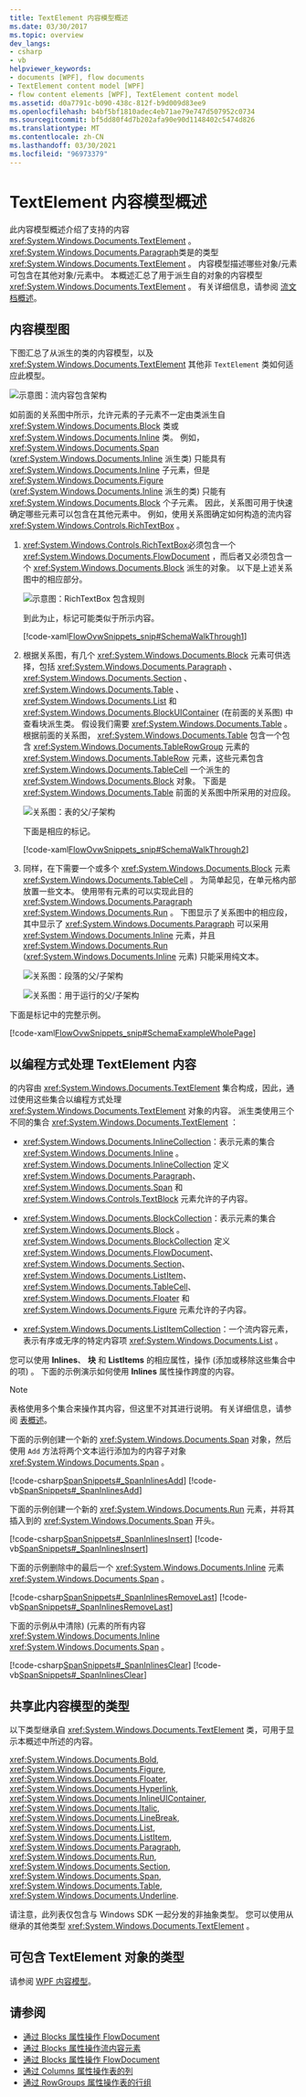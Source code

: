 ```yaml
---
title: TextElement 内容模型概述
ms.date: 03/30/2017
ms.topic: overview
dev_langs:
- csharp
- vb
helpviewer_keywords:
- documents [WPF], flow documents
- TextElement content model [WPF]
- flow content elements [WPF], TextElement content model
ms.assetid: d0a7791c-b090-438c-812f-b9d009d83ee9
ms.openlocfilehash: b4bf5bf1810adec4eb71ae79e747d507952c0734
ms.sourcegitcommit: bf5dd80f4d7b202afa90e90d1148402c5474d826
ms.translationtype: MT
ms.contentlocale: zh-CN
ms.lasthandoff: 03/30/2021
ms.locfileid: "96973379"
---
```

# <a name="textelement-content-model-overview"></a>TextElement 内容模型概述
此内容模型概述介绍了支持的内容 <xref:System.Windows.Documents.TextElement> 。 <xref:System.Windows.Documents.Paragraph>类是的类型 <xref:System.Windows.Documents.TextElement> 。 内容模型描述哪些对象/元素可包含在其他对象/元素中。 本概述汇总了用于派生自的对象的内容模型 <xref:System.Windows.Documents.TextElement> 。 有关详细信息，请参阅 [流文档概述](flow-document-overview.md)。  

<a name="text_element_classes"></a>
## <a name="content-model-diagram"></a>内容模型图  
 下图汇总了从派生的类的内容模型，以及 <xref:System.Windows.Documents.TextElement> 其他非 `TextElement` 类如何适应此模型。  
  
 ![示意图：流内容包含架构](./media/flow-content-schema.png "Flow_Content_Schema")  
  
 如前面的关系图中所示，允许元素的子元素不一定由类派生自 <xref:System.Windows.Documents.Block> 类或 <xref:System.Windows.Documents.Inline> 类。 例如， <xref:System.Windows.Documents.Span> (<xref:System.Windows.Documents.Inline> 派生类) 只能具有 <xref:System.Windows.Documents.Inline> 子元素，但是 <xref:System.Windows.Documents.Figure> (<xref:System.Windows.Documents.Inline> 派生的类) 只能有 <xref:System.Windows.Documents.Block> 个子元素。 因此，关系图可用于快速确定哪些元素可以包含在其他元素中。 例如，使用关系图确定如何构造的流内容 <xref:System.Windows.Controls.RichTextBox> 。  
  
1. <xref:System.Windows.Controls.RichTextBox>必须包含一个 <xref:System.Windows.Documents.FlowDocument> ，而后者又必须包含一个 <xref:System.Windows.Documents.Block> 派生的对象。 以下是上述关系图中的相应部分。  
  
     ![示意图：RichTextBox 包含规则](./media/flow-ovw-schemawalkthrough1.png "Flow_Ovw_SchemaWalkThrough1")  
  
     到此为止，标记可能类似于所示内容。  
  
     [!code-xaml[FlowOvwSnippets_snip#SchemaWalkThrough1](~/samples/snippets/csharp/VS_Snippets_Wpf/FlowOvwSnippets_snip/CS/MiscSnippets.xaml#schemawalkthrough1)]  
  
2. 根据关系图，有几个 <xref:System.Windows.Documents.Block> 元素可供选择，包括 <xref:System.Windows.Documents.Paragraph> 、 <xref:System.Windows.Documents.Section> 、 <xref:System.Windows.Documents.Table> 、 <xref:System.Windows.Documents.List> 和 <xref:System.Windows.Documents.BlockUIContainer> (在前面的关系图) 中查看块派生类。 假设我们需要 <xref:System.Windows.Documents.Table> 。 根据前面的关系图， <xref:System.Windows.Documents.Table> 包含一个包含 <xref:System.Windows.Documents.TableRowGroup> 元素的 <xref:System.Windows.Documents.TableRow> 元素，这些元素包含 <xref:System.Windows.Documents.TableCell> 一个派生的 <xref:System.Windows.Documents.Block> 对象。 下面是 <xref:System.Windows.Documents.Table> 前面的关系图中所采用的对应段。  
  
     ![关系图：表的父&#47;子架构](./media/flow-ovw-schemawalkthrough2.png "Flow_Ovw_SchemaWalkThrough2")  
  
     下面是相应的标记。  
  
     [!code-xaml[FlowOvwSnippets_snip#SchemaWalkThrough2](~/samples/snippets/csharp/VS_Snippets_Wpf/FlowOvwSnippets_snip/CS/MiscSnippets.xaml#schemawalkthrough2)]  
  
3. 同样，在下需要一个或多个 <xref:System.Windows.Documents.Block> 元素 <xref:System.Windows.Documents.TableCell> 。 为简单起见，在单元格内部放置一些文本。 使用带有元素的可以实现此目的 <xref:System.Windows.Documents.Paragraph> <xref:System.Windows.Documents.Run> 。 下图显示了关系图中的相应段，其中显示了 <xref:System.Windows.Documents.Paragraph> 可以采用 <xref:System.Windows.Documents.Inline> 元素，并且 <xref:System.Windows.Documents.Run> (<xref:System.Windows.Documents.Inline> 元素) 只能采用纯文本。  
  
     ![关系图：段落的父&#47;子架构](./media/flow-ovw-schemawalkthrough3.png "Flow_Ovw_SchemaWalkThrough3")  
  
     ![关系图：用于运行的父&#47;子架构](./media/flow-ovw-schemawalkthrough4.png "Flow_Ovw_SchemaWalkThrough4")  
  
 下面是标记中的完整示例。  
  
 [!code-xaml[FlowOvwSnippets_snip#SchemaExampleWholePage](~/samples/snippets/csharp/VS_Snippets_Wpf/FlowOvwSnippets_snip/CS/SchemaExample.xaml#schemaexamplewholepage)]  
  
<a name="Using_the_Content_Property"></a>
## <a name="working-with-textelement-content-programmatically"></a>以编程方式处理 TextElement 内容  
 的内容由 <xref:System.Windows.Documents.TextElement> 集合构成，因此，通过使用这些集合以编程方式处理 <xref:System.Windows.Documents.TextElement> 对象的内容。 派生类使用三个不同的集合 <xref:System.Windows.Documents.TextElement> ：  
  
- <xref:System.Windows.Documents.InlineCollection>：表示元素的集合 <xref:System.Windows.Documents.Inline> 。 <xref:System.Windows.Documents.InlineCollection> 定义 <xref:System.Windows.Documents.Paragraph>、<xref:System.Windows.Documents.Span> 和 <xref:System.Windows.Controls.TextBlock> 元素允许的子内容。  
  
- <xref:System.Windows.Documents.BlockCollection>：表示元素的集合 <xref:System.Windows.Documents.Block> 。 <xref:System.Windows.Documents.BlockCollection> 定义 <xref:System.Windows.Documents.FlowDocument>、<xref:System.Windows.Documents.Section>、<xref:System.Windows.Documents.ListItem>、<xref:System.Windows.Documents.TableCell>、<xref:System.Windows.Documents.Floater> 和 <xref:System.Windows.Documents.Figure> 元素允许的子内容。  
  
- <xref:System.Windows.Documents.ListItemCollection>：一个流内容元素，表示有序或无序的特定内容项 <xref:System.Windows.Documents.List> 。  
  
 您可以使用 **Inlines**、 **块** 和 **ListItems** 的相应属性，操作 (添加或移除这些集合中的项) 。 下面的示例演示如何使用 **Inlines** 属性操作跨度的内容。  
  
> [!NOTE]
> 表格使用多个集合来操作其内容，但这里不对其进行说明。 有关详细信息，请参阅 [表概述](table-overview.md)。  
  
 下面的示例创建一个新的 <xref:System.Windows.Documents.Span> 对象，然后使用 `Add` 方法将两个文本运行添加为的内容子对象 <xref:System.Windows.Documents.Span> 。  
  
 [!code-csharp[SpanSnippets#_SpanInlinesAdd](~/samples/snippets/csharp/VS_Snippets_Wpf/SpanSnippets/CSharp/Window1.xaml.cs#_spaninlinesadd)]
 [!code-vb[SpanSnippets#_SpanInlinesAdd](~/samples/snippets/visualbasic/VS_Snippets_Wpf/SpanSnippets/visualbasic/window1.xaml.vb#_spaninlinesadd)]  
  
 下面的示例创建一个新的 <xref:System.Windows.Documents.Run> 元素，并将其插入到的 <xref:System.Windows.Documents.Span> 开头。  
  
 [!code-csharp[SpanSnippets#_SpanInlinesInsert](~/samples/snippets/csharp/VS_Snippets_Wpf/SpanSnippets/CSharp/Window1.xaml.cs#_spaninlinesinsert)]
 [!code-vb[SpanSnippets#_SpanInlinesInsert](~/samples/snippets/visualbasic/VS_Snippets_Wpf/SpanSnippets/visualbasic/window1.xaml.vb#_spaninlinesinsert)]  
  
 下面的示例删除中的最后一个 <xref:System.Windows.Documents.Inline> 元素 <xref:System.Windows.Documents.Span> 。  
  
 [!code-csharp[SpanSnippets#_SpanInlinesRemoveLast](~/samples/snippets/csharp/VS_Snippets_Wpf/SpanSnippets/CSharp/Window1.xaml.cs#_spaninlinesremovelast)]
 [!code-vb[SpanSnippets#_SpanInlinesRemoveLast](~/samples/snippets/visualbasic/VS_Snippets_Wpf/SpanSnippets/visualbasic/window1.xaml.vb#_spaninlinesremovelast)]  
  
 下面的示例从中清除)  (元素的所有内容 <xref:System.Windows.Documents.Inline> <xref:System.Windows.Documents.Span> 。  
  
 [!code-csharp[SpanSnippets#_SpanInlinesClear](~/samples/snippets/csharp/VS_Snippets_Wpf/SpanSnippets/CSharp/Window1.xaml.cs#_spaninlinesclear)]
 [!code-vb[SpanSnippets#_SpanInlinesClear](~/samples/snippets/visualbasic/VS_Snippets_Wpf/SpanSnippets/visualbasic/window1.xaml.vb#_spaninlinesclear)]  
  
<a name="Types_that_Share_this_Content_Model"></a>
## <a name="types-that-share-this-content-model"></a>共享此内容模型的类型  
 以下类型继承自 <xref:System.Windows.Documents.TextElement> 类，可用于显示本概述中所述的内容。  
  
 <xref:System.Windows.Documents.Bold>, <xref:System.Windows.Documents.Figure>, <xref:System.Windows.Documents.Floater>, <xref:System.Windows.Documents.Hyperlink>, <xref:System.Windows.Documents.InlineUIContainer>, <xref:System.Windows.Documents.Italic>, <xref:System.Windows.Documents.LineBreak>, <xref:System.Windows.Documents.List>, <xref:System.Windows.Documents.ListItem>, <xref:System.Windows.Documents.Paragraph>, <xref:System.Windows.Documents.Run>, <xref:System.Windows.Documents.Section>, <xref:System.Windows.Documents.Span>, <xref:System.Windows.Documents.Table>, <xref:System.Windows.Documents.Underline>.  
  
 请注意，此列表仅包含与 Windows SDK 一起分发的非抽象类型。 您可以使用从继承的其他类型 <xref:System.Windows.Documents.TextElement> 。  
  
<a name="Types_that_Can_Contain_ContentControl_Objects"></a>
## <a name="types-that-can-contain-textelement-objects"></a>可包含 TextElement 对象的类型  
 请参阅 [WPF 内容模型](../controls/wpf-content-model.md)。  
  
## <a name="see-also"></a>请参阅

- [通过 Blocks 属性操作 FlowDocument](how-to-manipulate-a-flowdocument-through-the-blocks-property.md)
- [通过 Blocks 属性操作流内容元素](how-to-manipulate-flow-content-elements-through-the-blocks-property.md)
- [通过 Blocks 属性操作 FlowDocument](how-to-manipulate-a-flowdocument-through-the-blocks-property.md)
- [通过 Columns 属性操作表的列](how-to-manipulate-table-columns-through-the-columns-property.md)
- [通过 RowGroups 属性操作表的行组](how-to-manipulate-table-row-groups-through-the-rowgroups-property.md)
